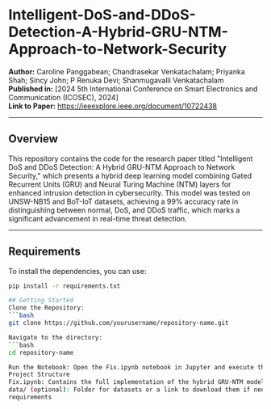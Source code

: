 # Intelligent-DoS-and-DDoS-Detection-A-Hybrid-GRU-NTM-Approach-to-Network-Security

**Author:** Caroline Panggabean; Chandrasekar Venkatachalam; Priyanka Shah; Sincy John; P Renuka Devi; Shanmugavalli Venkatachalam  
**Published in:** [2024 5th International Conference on Smart Electronics and Communication (ICOSEC), 2024]  
**Link to Paper:** https://ieeexplore.ieee.org/document/10722438

---

## Overview

This repository contains the code for the research paper titled "Intelligent DoS and DDoS Detection: A Hybrid GRU-NTM Approach to Network Security," which presents a hybrid deep learning model combining Gated Recurrent Units (GRU) and Neural Turing Machine (NTM) layers for enhanced intrusion detection in cybersecurity. This model was tested on UNSW-NB15 and BoT-IoT datasets, achieving a 99% accuracy rate in distinguishing between normal, DoS, and DDoS traffic, which marks a significant advancement in real-time threat detection.

---

## Requirements

To install the dependencies, you can use:

```bash
pip install -r requirements.txt

## Getting Started
Clone the Repository:
```bash
git clone https://github.com/yourusername/repository-name.git

Navigate to the directory:
```bash
cd repository-name

Run the Notebook: Open the Fix.ipynb notebook in Jupyter and execute the cells sequentially. Instructions and comments in the notebook provide additional details on each step.
Project Structure
Fix.ipynb: Contains the full implementation of the hybrid GRU-NTM model for DoS and DDoS detection.
data/ (optional): Folder for datasets or a link to download them if needed.
requirements
